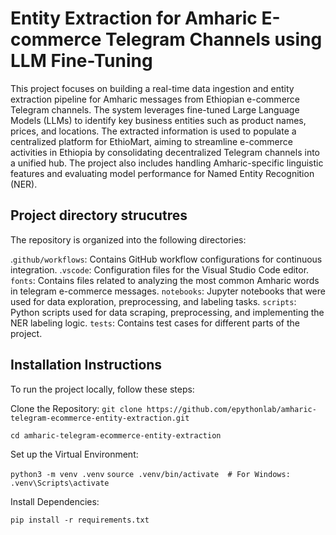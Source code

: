 # Entity Extraction for Amharic E-commerce Telegram Channels using LLM Fine-Tuning


This project focuses on building a real-time data ingestion and entity extraction pipeline for Amharic messages from Ethiopian e-commerce Telegram channels. The system leverages fine-tuned Large Language Models (LLMs) to identify key business entities such as product names, prices, and locations. The extracted information is used to populate a centralized platform for EthioMart, aiming to streamline e-commerce activities in Ethiopia by consolidating decentralized Telegram channels into a unified hub. The project also includes handling Amharic-specific linguistic features and evaluating model performance for Named Entity Recognition (NER).

## Project directory strucutres

The repository is organized into the following directories:

.`github/workflows`: Contains GitHub workflow configurations for continuous integration.
.`vscode`: Configuration files for the Visual Studio Code editor.
`fonts`: Contains files related to analyzing the most common Amharic words in telegram e-commerce messages.
`notebooks`: Jupyter notebooks that were used for data exploration, preprocessing, and labeling tasks.
`scripts`: Python scripts used for data scraping, preprocessing, and implementing the NER labeling logic.
`tests`: Contains test cases for different parts of the project.

## Installation Instructions
To run the project locally, follow these steps:

Clone the Repository:
`git clone https://github.com/epythonlab/amharic-telegram-ecommerce-entity-extraction.git`

`cd amharic-telegram-ecommerce-entity-extraction`

Set up the Virtual Environment:

`python3 -m venv .venv`
`source .venv/bin/activate  # For Windows: .venv\Scripts\activate`

Install Dependencies:

`pip install -r requirements.txt`